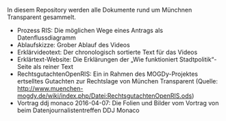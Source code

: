 In diesem Repository werden alle Dokumente rund um Münchnen Transparent gesammelt.

 * Prozess RIS: Die möglichen Wege eines Antrags als Datenflussdiagramm
 * Ablaufskizze: Grober Ablauf des Videos
 * Erklärvideotext: Der chronologisch sortierte Text für das Videos
 * Erklärtext-Website: Die Erklärungen der „Wie funktioniert Stadtpolitik“-Seite als reiner Text
 * RechtsgutachtenOpenRIS: Ein in Rahmen des MOGDy-Projektes ertselltes Gutachten zur Rechtslage von München Transparent (Quelle: http://www.muenchen-mogdy.de/wiki/index.php/Datei:RechtsgutachtenOpenRIS.ods)
 * Vortrag ddj monaco 2016-04-07: Die Folien und Bilder vom Vortrag von beim Datenjournalistentreffen DDJ Monaco

